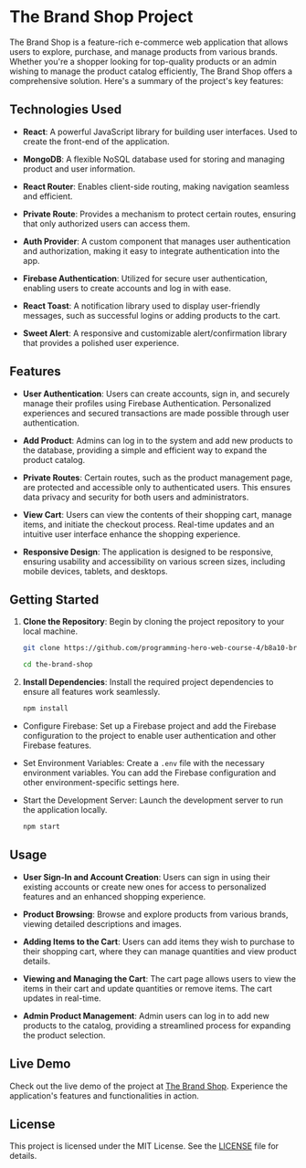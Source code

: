 # The Brand Shop Project

The Brand Shop is a feature-rich e-commerce web application that allows users to explore, purchase, and manage products from various brands. Whether you're a shopper looking for top-quality products or an admin wishing to manage the product catalog efficiently, The Brand Shop offers a comprehensive solution. Here's a summary of the project's key features:

## Technologies Used

- **React**: A powerful JavaScript library for building user interfaces. Used to create the front-end of the application.

- **MongoDB**: A flexible NoSQL database used for storing and managing product and user information.

- **React Router**: Enables client-side routing, making navigation seamless and efficient.

- **Private Route**: Provides a mechanism to protect certain routes, ensuring that only authorized users can access them.

- **Auth Provider**: A custom component that manages user authentication and authorization, making it easy to integrate authentication into the app.

- **Firebase Authentication**: Utilized for secure user authentication, enabling users to create accounts and log in with ease.

- **React Toast**: A notification library used to display user-friendly messages, such as successful logins or adding products to the cart.

- **Sweet Alert**: A responsive and customizable alert/confirmation library that provides a polished user experience.

## Features

- **User Authentication**: Users can create accounts, sign in, and securely manage their profiles using Firebase Authentication. Personalized experiences and secured transactions are made possible through user authentication.

- **Add Product**: Admins can log in to the system and add new products to the database, providing a simple and efficient way to expand the product catalog.

- **Private Routes**: Certain routes, such as the product management page, are protected and accessible only to authenticated users. This ensures data privacy and security for both users and administrators.

- **View Cart**: Users can view the contents of their shopping cart, manage items, and initiate the checkout process. Real-time updates and an intuitive user interface enhance the shopping experience.

- **Responsive Design**: The application is designed to be responsive, ensuring usability and accessibility on various screen sizes, including mobile devices, tablets, and desktops.

## Getting Started

1. **Clone the Repository**: Begin by cloning the project repository to your local machine.

   ```bash
   git clone https://github.com/programming-hero-web-course-4/b8a10-brandshop-client-side-Atik203.git

   cd the-brand-shop

2. **Install Dependencies**: Install the required project dependencies to ensure all features work seamlessly.

   ```bash
   npm install

- Configure Firebase: Set up a Firebase project and add the Firebase configuration to the project to enable user authentication and other Firebase features.

- Set Environment Variables: Create a `.env` file with the necessary environment variables. You can add the Firebase configuration and other environment-specific settings here.

- Start the Development Server: Launch the development server to run the application locally.

  ```bash
  npm start

## Usage

- **User Sign-In and Account Creation**: Users can sign in using their existing accounts or create new ones for access to personalized features and an enhanced shopping experience.

- **Product Browsing**: Browse and explore products from various brands, viewing detailed descriptions and images.

- **Adding Items to the Cart**: Users can add items they wish to purchase to their shopping cart, where they can manage quantities and view product details.

- **Viewing and Managing the Cart**: The cart page allows users to view the items in their cart and update quantities or remove items. The cart updates in real-time.

- **Admin Product Management**: Admin users can log in to add new products to the catalog, providing a streamlined process for expanding the product selection.


## Live Demo

Check out the live demo of the project at [The Brand Shop](https://brand-shop-1fa90.web.app/). Experience the application's features and functionalities in action.

## License

This project is licensed under the MIT License. See the [LICENSE](https://github.com/git/git-scm.com/blob/main/MIT-LICENSE.txt) file for details.
